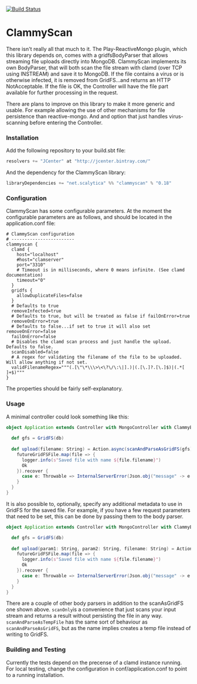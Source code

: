 
[![Build Status](https://travis-ci.org/scalytica/clammyscan.svg?branch=master)](https://travis-ci.org/scalytica/clammyscan)
# ClammyScan

There isn't really all that much to it. The Play-ReactiveMongo plugin, which this library depends on, comes with a gridfsBodyParser that allows streaming file uploads directly into MongoDB. ClammyScan implements its own BodyParser, that will both scan the file stream with clamd (over TCP using INSTREAM) and save it to MongoDB. If the file contains a virus or is otherwise infected, it is removed from GridFS...and returns an HTTP NotAcceptable. If the file is OK, the Controller will have the file part available for further processing in the request.

There are plans to improve on this library to make it more generic and usable. For example allowing the use of other mechanisms for file persistence than reactive-mongo. And and option that just handles virus-scanning before entering the Controller.

### Installation

Add the following repository to your build.sbt file:

```scala
resolvers += "JCenter" at "http://jcenter.bintray.com/"
```
And the dependency for the ClammyScan library:

```scala
libraryDependencies += "net.scalytica" %% "clammyscan" % "0.18"
```

### Configuration

ClammyScan has some configurable parameters. At the moment the configurable parameters are as follows, and should be located in the application.conf file:

```hocon
# ClammyScan configuration
# ------------------------
clammyscan {
  clamd {
    host="localhost"
    #host="clamserver"
    port="3310"
    # Timeout is in milliseconds, where 0 means infinite. (See clamd documentation)
    timeout="0"
  }
  gridfs {
    allowDuplicateFiles=false
  }
  # Defaults to true
  removeInfected=true
  # Defaults to true, but will be treated as false if failOnError=true
  removeOnError=true
  # Defaults to false...if set to true it will also set removeOnError=false
  failOnError=false
  # Disables the clamd scan process and just handle the upload. Defaults to false.
  scanDisabled=false
  # A regex for validating the filename of the file to be uploaded. Will allow anything if not set.
  validFilenameRegex="""(.[\"\*\\\>\<\?\/\:\|].)|(.[\.]?.[\.]$)|(.*[ ]+$)"""
}
```

The properties should be fairly self-explanatory.

### Usage

A minimal controller could look something like this:

```scala
object Application extends Controller with MongoController with ClammyBodyParsers {
  
  def gfs = GridFS(db)
  
  def upload(filename: String) = Action.async(scanAndParseAsGridFS(gfs)) { implicit request =>
    futureGridFSFile.map(file => {
      logger.info(s"Saved file with name ${file.filename}")
      Ok
    }).recover {
      case e: Throwable => InternalServerError(Json.obj("message" -> e.getMessage))
    }
  }
}
```
It is also possible to, optionally, specify any additional metadata to use in GridFS for the saved file. For example, if you have a few request parameters that need to be set, this can be done by passing them to the body parser.

```scala
object Application extends Controller with MongoController with ClammyBodyParsers {

  def gfs = GridFS(db)
  
  def upload(param1: String, param2: String, filename: String) = Action.async(scanAndParseAsGridFS(gfs, Map[String, BSONValue]("param1" -> BSONString(param1), "param2" -> BSONString(param2)))) { implicit request =>
    futureGridFSFile.map(file => {
      logger.info(s"Saved file with name ${file.filename}")
      Ok
    }).recover {
      case e: Throwable => InternalServerError(Json.obj("message" -> e.getMessage))
    }
  }
}
```

There are a couple of other body parsers in addition to the scanAsGridFS one shown above. ```scanOnly```is a convenience that just scans your input stream and returns a result without persisting the file in any way. ```scanAndParseAsTempFile``` has the same sort of behaviour as ```scanAndParseAsGridFS```, but as the name implies creates a temp file instead of writing to GridFS.

### Building and Testing

Currently the tests depend on the precense of a clamd instance running. For local testing, change the configuration in conf/application.conf to point to a running installation.
